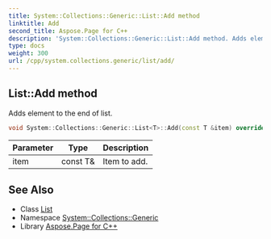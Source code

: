 ```yaml
---
title: System::Collections::Generic::List::Add method
linktitle: Add
second_title: Aspose.Page for C++
description: 'System::Collections::Generic::List::Add method. Adds element to the end of list in C++.'
type: docs
weight: 300
url: /cpp/system.collections.generic/list/add/
---
```

## List::Add method


Adds element to the end of list.

```cpp
void System::Collections::Generic::List<T>::Add(const T &item) override
```


| Parameter | Type | Description |
| --- | --- | --- |
| item | const T\& | Item to add. |

## See Also

* Class [List](../)
* Namespace [System::Collections::Generic](../../)
* Library [Aspose.Page for C++](../../../)
